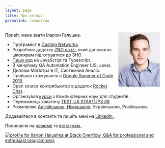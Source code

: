 ```yaml
---
layout: page
title: Про автора
permalink: /about/ua
---
```


<img align="right" src="/assets/images/about-me-my-photo.jpg" alt="Ilarion Halushka" width="135" height="178"/>

Привіт, мене звати Іларіон Галушка.

<ul>
 <li>Програміст в <a target="_blank" href="https://corp.castingnetworks.com/">Casting Networks</a>.</li>
 <li>Розробник додатку <a target="_blank" href="https://apps.apple.com/by/app/%D0%B7%D0%BD%D0%BE-%D0%BD%D0%B0-%D1%96%D0%B7%D1%96/id1578565229">ZNO na izi</a>, який допомагає школярам підготуватися до ЗНО.</li>
 <li><a target="_blank" href="https://github.com/IlarionHalushka">Пишу код</a> на JavaScript та Typescript.</li>
 <li>В минулому QA Automation Engineer (JS, Java).</li>
 <li>Диплом Магістра в ІТ, Системний Аналіз.</li>
 <li>Пройшов стажування в <a target="_blank" href="https://gist.github.com/IlarionHalushka/5d2fd5a74aaffad426c81253e8dd5c65">Google Summer of Code 2019</a>.</li>
 <li>Open source контрибьютор в додаток <a target="_blank" href="https://github.com/RocketChat/Rocket.Chat.ReactNative">Rocket Chat</a>.</li>
 <li>Організував <a target="_blank" href="https://ilarionhalushka.github.io/Results-Of-My-IT-Courses/">курси</a> з Компьютерних наук для студентів.</li>
 <li>Переможець хакатону <a target="_blank" href="https://www.testuastartups.com/post/testuastartups8">TEST UA STARTUPS #8</a>.</li>
 <li>Розмовляю <a target="_blank" href="https://www.duolingo.com/profile/IlarionHalushka">Англійською, Німецькою</a>, Українською, Російською.</li>
</ul>


Додавайтеся в контакти та пишіть мені на  <a target="_blank" href="https://www.linkedin.com/in/ilarion-halushka-6a31a5173">LinkedIn <i class="fa fa-1x fa-linkedin-square"></i></a>.

Посилання на <a target="_blank" href="https://drive.google.com/drive/folders/1wUBlBntdIpNfXWWHBD_iDqvBcCLNkzXM?usp=sharing)">резюме</a>
та <a target="_blank" href="https://www.instagram.com/h.i.l.a.r.i.o.n/">інстаграм <i class="fa fa-1x fa-instagram"></i></a>.


<a target="_blank" href="https://stackoverflow.com/users/9110955/ilarion-halushka">
  <img src="https://stackoverflow.com/users/flair/9110955.png"
   width="208" height="58"
   alt="profile for Ilarion Halushka at Stack Overflow, Q&amp;A for professional and enthusiast programmers"
   title="profile for Ilarion Halushka at Stack Overflow, Q&amp;A for professional and enthusiast programmers"
  />
</a>

